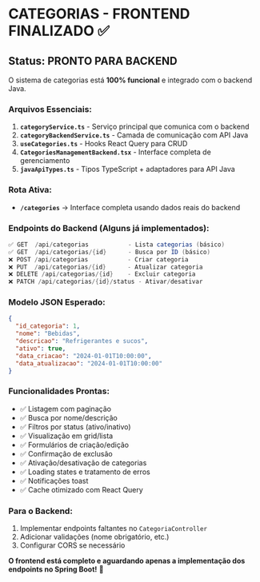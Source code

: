 # CATEGORIAS - FRONTEND FINALIZADO ✅

## Status: PRONTO PARA BACKEND

O sistema de categorias está **100% funcional** e integrado com o backend Java.

### Arquivos Essenciais:

1. **`categoryService.ts`** - Serviço principal que comunica com o backend
2. **`categoryBackendService.ts`** - Camada de comunicação com API Java  
3. **`useCategories.ts`** - Hooks React Query para CRUD
4. **`CategoriesManagementBackend.tsx`** - Interface completa de gerenciamento
5. **`javaApiTypes.ts`** - Tipos TypeScript + adaptadores para API Java

### Rota Ativa:
- **`/categories`** → Interface completa usando dados reais do backend

### Endpoints do Backend (Alguns já implementados):

```java
✅ GET  /api/categorias           - Lista categorias (básico)
✅ GET  /api/categorias/{id}      - Busca por ID (básico)
❌ POST /api/categorias           - Criar categoria  
❌ PUT  /api/categorias/{id}      - Atualizar categoria
❌ DELETE /api/categorias/{id}    - Excluir categoria
❌ PATCH /api/categorias/{id}/status - Ativar/desativar
```

### Modelo JSON Esperado:
```json
{
  "id_categoria": 1,
  "nome": "Bebidas", 
  "descricao": "Refrigerantes e sucos",
  "ativo": true,
  "data_criacao": "2024-01-01T10:00:00",
  "data_atualizacao": "2024-01-01T10:00:00"
}
```

### Funcionalidades Prontas:
- ✅ Listagem com paginação 
- ✅ Busca por nome/descrição
- ✅ Filtros por status (ativo/inativo)
- ✅ Visualização em grid/lista
- ✅ Formulários de criação/edição
- ✅ Confirmação de exclusão
- ✅ Ativação/desativação de categorias
- ✅ Loading states e tratamento de erros
- ✅ Notificações toast
- ✅ Cache otimizado com React Query

### Para o Backend:
1. Implementar endpoints faltantes no `CategoriaController`
2. Adicionar validações (nome obrigatório, etc.)
3. Configurar CORS se necessário

**O frontend está completo e aguardando apenas a implementação dos endpoints no Spring Boot!** 🚀